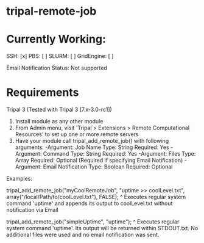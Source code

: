 # tripal-remote-job

# Currently Working:
  SSH:        [x]
  PBS:        [ ]
  SLURM:      [ ]
  GridEngine: [ ]
  
  Email Notification Status: Not supported
  
# Requirements
Tripal 3 (Tested with Tripal 3 [7.x-3.0-rc1]) 

1. Install module as any other module
2. From Admin menu, visit 'Tripal > Extensions > Remote Computational Resources' to set up one or more remote servers
3. Have your module call tripal_add_remote_job() with following arguments:
   -Argument:    Job Name
    Type:        String
    Required:    Yes
   -Argument:    Command
    Type:        String
    Required:    Yes
   -Argument:    Files
    Type:        Array
    Required:    Optional (Required if specifying Email Notification)
   -Argument:    Email Notification
    Type:        Boolean
    Required:    Optional
       
 Examples:
    
 tripal_add_remote_job("myCoolRemoteJob", "uptime >> coolLevel.txt", array("/local/Path/to/coolLevel.txt"), FALSE);
 ^   Executes regular system command 'uptime' and appends its output to coolLevel.txt without notification via Email
    
 tripal_add_remote_job("simpleUptime", "uptime");
 ^   Executes regular system command 'uptime'. 
     Its output will be returned within STDOUT.txt. No additional files were used and no email notification was sent.
       
